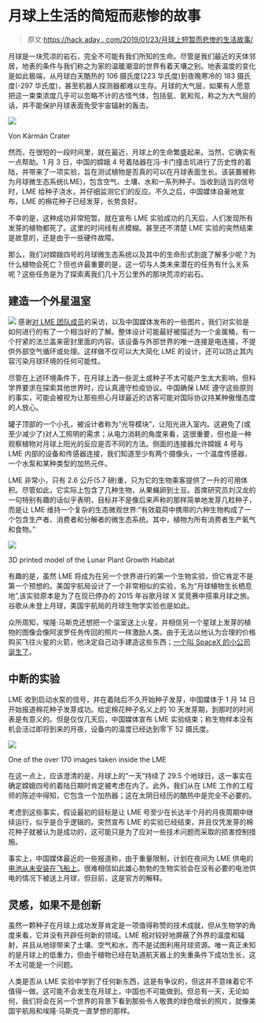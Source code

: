 # 月球上生活的简短而悲惨的故事

> 原文:[https://hack aday . com/2019/01/23/月球上短暂而悲惨的生活故事/](https://hackaday.com/2019/01/23/the-short-and-tragic-story-of-life-on-the-moon/)

月球是一块荒凉的岩石，完全不可能有我们所知的生命。尽管是我们最近的天体邻居，地表的条件与我们称之为家的温暖潮湿的世界有着天壤之别。地表温度的变化是如此极端，从月球白天酷热的 106 摄氏度(223 华氏度)到夜晚寒冷的 183 摄氏度(-297 华氏度)，甚至机器人探测器都难以生存。月球的大气层，如果有人愿意把这一束束浓度几乎可以忽略不计的古怪气体，包括氩、氦和氖，称之为大气层的话，并不能保护月球表面免受宇宙辐射的轰击。

[![](../Images/9ef5646a952ab44d7f30f897a31ae8ed.png)](https://hackaday.com/wp-content/uploads/2019/01/von_karman_crater.jpg)

Von Kármán Crater

然而，在很短的一段时间里，就在最近，月球上的生命繁盛起来。当然，它确实有一点帮助。1 月 3 日，中国的嫦娥 4 号着陆器在冯·卡门撞击坑进行了历史性的着陆，并带来了一项实验，旨在测试植物是否真的可以在月球表面生长。该装置被称为月球微生态系统(LME)，包含空气、土壤、水和一系列种子。当收到适当的信号时，LME 给种子浇水，并仔细监测它们的反应。不久之后，中国媒体自豪地宣布，LME 的棉花种子已经发芽，长势良好。

不幸的是，这种成功非常短暂。就在宣布 LME 实验成功的几天后，人们发现所有发芽的植物都死了。这里的时间线有点模糊。甚至还不清楚 LME 实验的突然结束是故意的，还是由于一些硬件故障。

那么，我们对嫦娥四号的月球微生态系统以及其中的生命形式到底了解多少呢？为什么植物会死亡？但也许最重要的是，这一切与人类未来潜在的任务有什么关系呢？这些任务是为了探索离我们几十万公里外的那块荒凉的岩石。

## 建造一个外星温室

[![](../Images/a74dc0ae7dd0a792a448be78673185ea.png)](https://hackaday.com/wp-content/uploads/2019/01/lme_can.jpg) 感谢[对 LME 团队成员](http://www.chinanews.com/gn/2019/01-15/8729687.shtml)的采访，以及中国媒体发布的一些图片，我们对实验是如何进行的有了一个相当好的了解。整体设计可能最好被描述为一个金属桶，有一个拧紧的法兰盖来密封里面的内容。该设备与外部世界的唯一连接是电连接，不提供外部空气循环或处理。这样做不仅可以大大简化 LME 的设计，还可以防止其内容污染月球环境的任何可能性。

尽管在上述环境条件下，在月球上洒一些泥土或种子不太可能产生太大影响，但科学界要求在探索其他世界时，应认真遵守检疫协议。中国确保 LME 遵守这些原则的事实，可能会被视为让那些担心月球最近的访客可能对国际协议持某种傲慢态度的人放心。

罐子顶部的一个小孔，被设计者称为“光导模块”，让阳光进入室内。这避免了(或至少减少了)对人工照明的需求；从电力消耗的角度来看，这很重要，但也是一种观察植物对月球上阳光的反应是否不同的方法。侧面的连接器允许嫦娥 4 号与 LME 内部的设备和传感器连接，我们知道至少有两个摄像头，一个温度传感器，一个水泵和某种类型的加热元件。

LME 非常小，只有 2.6 公斤(5.7 磅)重，只为它的生物乘客提供了一升的可用体积。尽管如此，它实际上包含了几种生物，从果蝇卵到土豆。首席研究员刘汉龙的一句特别有趣的话似乎表明，目标并不是像后来声称的那样简单地发芽几粒种子，而是让 LME 维持一个复杂的生态微观世界:“有效载荷中携带的六种生物构成了一个包含生产者、消费者和分解者的微生态系统。其中，植物为所有消费者生产氧气和食物。”

[![](../Images/aef4f3966c6c0f6d0cc386dfa12fa450.png)](https://hackaday.com/wp-content/uploads/2019/01/lme_nasa.jpg)

3D printed model of the Lunar Plant Growth Habitat

有趣的是，虽然 LME 将成为在另一个世界进行的第一个生物实验，但它肯定不是第一个预想的。美国宇航局设计了一个非常相似的实验，名为“月球植物生长栖息地”,该实验原本是为了在现已停办的 2015 年谷歌月球 X 奖竞赛中搭乘月球之旅。谷歌从未登上月球，美国宇航局的月球生物学实验也是如此。

众所周知，埃隆·马斯克还想把一个温室送上火星，并相信另一个星球上发芽的植物的图像会像阿波罗任务传回的照片一样激励人类。由于无法以他认为合理的价格购买飞往火星的火箭，他决定自己动手建造这些东西；[一个叫 SpaceX 的小公司诞生了](https://hackaday.com/2012/05/23/spacex-finally-launches-scotty-makes-it-to-space/)。

## 中断的实验

LME 收到启动水泵的信号，并在着陆后不久开始种子发芽，中国媒体于 1 月 14 日开始报道棉花种子发芽成功。给定棉花种子名义上的 10 天发芽期，到那时的时间表是有意义的。但是仅仅几天后，中国媒体宣布 LME 实验结束；称生物样本没有机会活过即将到来的月夜，设备内的温度已经达到零下 52 摄氏度。

[![](../Images/83b64b3bc2885aaf762339eb41c5a8e4.png)](https://hackaday.com/wp-content/uploads/2019/01/lme_inside.jpg)

One of the over 170 images taken inside the LME

在这一点上，应该澄清的是，月球上的“一天”持续了 29.5 个地球日，这一事实在确定嫦娥四号的着陆日期时肯定被考虑在内了。此外，我们从在 LME 工作的工程师的陈述中得知，它包含一个加热器；这在太阴日经历的酷热中是完全不必要的。

考虑到这些事实，假设最初的目标是让 LME 号至少在长达半个月的月夜周期中继续运行，似乎是合乎逻辑的。突然宣布 LME 的实验已经结束，并且仅凭发芽的棉花种子就被认为是成功的，这可能只是为了应对一些技术问题而采取的损害控制措施。

事实上，中国媒体最近的一些报道称，由于重量限制，计划在夜间为 LME 供电的[电池从未安装在飞船上](https://www.scmp.com/news/china/science/article/2182565/chinas-first-lunar-leaf-dies-after-change-scientists-forced-cut)。很难相信如此雄心勃勃的生物实验会在没有必要的电池供电的情况下被送上月球，但目前，这是官方的解释。

## 灵感，如果不是创新

虽然一颗种子在月球上成功发芽肯定是一项值得称赞的技术成就，但从生物学的角度来看，它并没有开辟任何新的领域。LME 相对较好地屏蔽了外界的温度和辐射，并且从地球带来了土壤、空气和水，而不是试图利用月球资源。唯一真正未知的是月球上的低重力，但由于植物已经在轨道航天器上的失重条件下成功生长，这不太可能是一个问题。

人类是否从 LME 实验中学到了任何新东西，这是有争议的，但这并不意味着它不值得一做。这可能不会发生在月球上，中国也不可能做到。但总有一天，无论如何，我们将会在另一个世界的背景下看到那些令人敬畏的绿色增长的照片，就像美国宇航局和埃隆·马斯克一直梦想的那样。